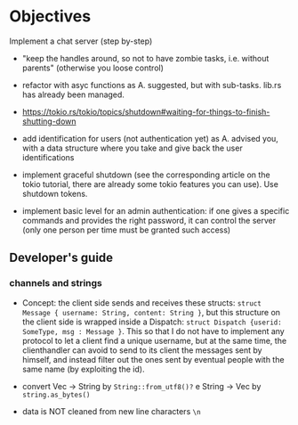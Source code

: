 # Objectives

Implement a chat server (step by-step)

- "keep the handles around, so not to have zombie tasks, i.e. without parents" (otherwise you loose control)

- refactor with asyc functions as A. suggested, but with sub-tasks. lib.rs has already been managed.

- https://tokio.rs/tokio/topics/shutdown#waiting-for-things-to-finish-shutting-down

- add identification for users (not authentication yet) as A. advised you, with a data structure where you take and give back the user identifications

- implement graceful shutdown (see the corresponding article on the tokio tutorial, there are already some tokio features you can use). Use shutdown tokens.

- implement  basic level for an admin authentication: if one gives a specific commands and provides the right password, it can control the server (only one person per time must be granted such access)


## Developer's guide

### channels and strings

- Concept: the client side sends and receives these structs: `struct Message { username: String, content: String }`, but this structure on the client side is wrapped inside a Dispatch: `struct Dispatch {userid: SomeType, msg : Message }`. This so that I do not have to implement any protocol to let a client find a unique username, but at the same time, the clienthandler can avoid to send to its client the messages sent by himself, and instead filter out  the ones sent by eventual people with the same name (by exploiting the id).

- convert Vec<u8> -> String by `String::from_utf8()?` e String -> Vec by `string.as_bytes()`

- data is NOT cleaned from new line characters `\n`
